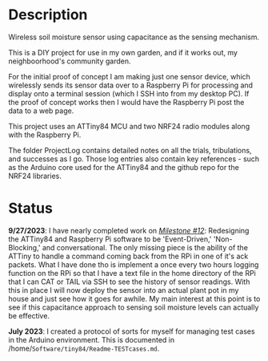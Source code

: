 # Description

Wireless soil moisture sensor using capacitance as the sensing mechanism.

This is a DIY project for use in my own garden, and if it works out, my neighboorhood's community garden.

For the initial proof of concept I am making just one sensor device, which wirelessly sends its sensor data over to a Raspberry Pi for processing and display onto a terminal session (which I SSH into from my desktop PC). If the proof of concept works then I would have the Raspberry Pi post the data to a web page.

This project uses an ATTiny84 MCU and two NRF24 radio modules along with the Raspberry Pi.

The folder ProjectLog contains detailed notes on all the trials, tribulations, and successes as I go. Those log entries also contain key references - such as the Arduino core used for the ATTiny84 and the github repo for the NRF24 libraries.


# Status

**9/27/2023**: I have nearly completed work on *[Milestone #12](https://github.com/JeffRocchio/Wireless-Soil-Moisture-Sensor/blob/main/ProjectLog/MS12_a_Notes_Conversational-Software.pdf)*: Redesigning the ATTiny84 and Raspberry Pi software to be 'Event-Driven,' 'Non-Blocking,' and conversational. The only missing piece is the ability of the ATTiny to handle a command coming back from the RPi in one of it's ack packets. What I have done tho is implement a once every two hours logging function on the RPi so that I have a text file in the home directory of the RPi that I can CAT or TAIL via SSH to see the history of sensor readings. With this in place I will now deploy the sensor into an actual plant pot in my house and just see how it goes for awhile. My main interest at this point is to see if this capacitance approach to sensing soil moisture levels can actually be effective.

**July 2023**: I created a protocol of sorts for myself for managing test cases in the Arduino environment. This is documented in /home/`Software/tiny84/Readme-TESTcases.md`.
